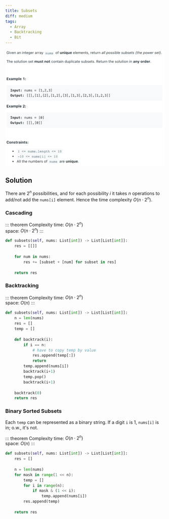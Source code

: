 ```yaml
---
title: Subsets
diff: medium
tags:
  - Array
  - Backtracking
  - Bit
---
```


<img class="medium-zoom" src="/algo/subsets.png" alt="https://leetcode.com/problems/subsets">

## Solution

There are $2^n$ possibilities, and for each possibility $i$ it takes $n$ operations to add/not add the `nums[i]` element. Hence the time complexity $O(n\cdot 2^n)$.

### Cascading

::: theorem Complexity
time: $O(n\cdot 2^n)$  
space: $O(n\cdot 2^n)$
:::

```py
def subsets(self, nums: List[int]) -> List[List[int]]:
    res = [[]]

    for num in nums:
        res += [subset + [num] for subset in res]

    return res
```

### Backtracking

::: theorem Complexity
time: $O(n\cdot 2^n)$  
space: $O(n)$
:::

```py
def subsets(self, nums: List[int]) -> List[List[int]]:
    n = len(nums)
    res = []
    temp = []

    def backtrack(i):
        if i == n:
            # have to copy temp by value
            res.append(temp[:])
            return
        temp.append(nums[i])
        backtrack(i+1)
        temp.pop()
        backtrack(i+1)

    backtrack(0)
    return res
```

### Binary Sorted Subsets

Each `temp` can be represented as a binary string. If a digit `i` is $1$, `nums[i]` is in; o.w., it's not.

::: theorem Complexity
time: $O(n\cdot 2^n)$  
space: $O(n)$
:::

```py
def subsets(self, nums: List[int]) -> List[List[int]]:
    res = []

    n = len(nums)
    for mask in range(1 << n):
        temp = []
        for i in range(n):
            if mask & (1 << i):
                temp.append(nums[i])
        res.append(temp)

    return res
```
